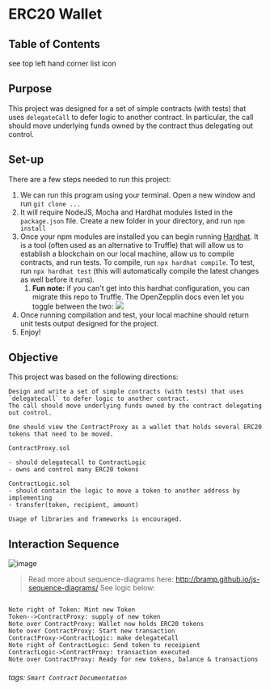 ERC20 Wallet 
===

## Table of Contents

see top left hand corner list icon


## Purpose

This project was designed for a set of simple contracts (with tests) that uses `delegateCall` to defer logic to another contract. In particular, the call should move underlying funds owned by the contract thus delegating out control. 


## Set-up

There are a few steps needed to run this project:

1. We can run this program using your terminal. Open a new window and run `git clone ...`
1. It will require NodeJS, Mocha and Hardhat modules listed in the `package.json` file. Create a new folder in your directory, and run `npm install`
1.  Once your npm modules are installed you can begin running [Hardhat](https://hardhat.org/). It is a tool (often used as an alternative to Truffle) that will allow us to establish a blockchain on our local machine, allow us to compile contracts, and run tests. To compile, run `npx hardhat compile`. To test, run `npx hardhat test` (this will automatically compile the latest changes as well before it runs).
    1.  **Fun note:** if you can't get into this hardhat configuration, you can migrate this repo to Truffle. The OpenZepplin docs even let you toggle between the two:
    ![](https://i.imgur.com/2CpnC3r.png)
3.  Once running compilation and test, your local machine should return unit tests output designed for the project. 
5.  Enjoy!

Objective
---
This project was based on the following directions:

```
Design and write a set of simple contracts (with tests) that uses `delegatecall` to defer logic to another contract.
The call should move underlying funds owned by the contract delegating out control.

One should view the ContractProxy as a wallet that holds several ERC20 tokens that need to be moved.

ContractProxy.sol

- should delegatecall to ContractLogic
- owns and control many ERC20 tokens

ContractLogic.sol
- should contain the logic to move a token to another address by implementing
- transfer(token, recipient, amount)

Usage of libraries and frameworks is encouraged.
```
Interaction Sequence
---
![image](https://user-images.githubusercontent.com/8483531/114319311-ef1cee80-9ade-11eb-9cb7-f4ed40077192.png)

> Read more about sequence-diagrams here: http://bramp.github.io/js-sequence-diagrams/
> See logic below:
```sequence

Note right of Token: Mint new Token
Token-->ContractProxy: supply of new token
Note over ContractProxy: Wallet now holds ERC20 tokens
Note over ContractProxy: Start new transaction
ContractProxy->ContractLogic: make delegateCall 
Note right of ContractLogic: Send token to receipient
ContractLogic->ContractProxy: transaction executed
Note over ContractProxy: Ready for new tokens, balance & transactions
```


###### tags: `Smart Contract` `Documentation`
